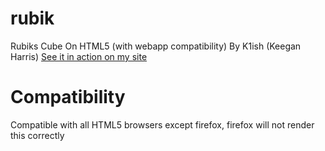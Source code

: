 # rubik
Rubiks Cube On HTML5 (with webapp compatibility)
By K1ish (Keegan Harris)
[See it in action on my site](http://rub.k1i.me)
# Compatibility
Compatible with all HTML5 browsers except firefox, firefox will not render this correctly
